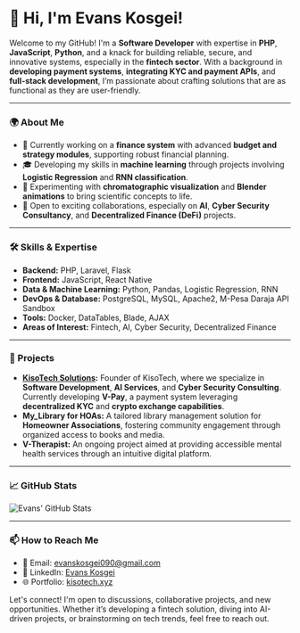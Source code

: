 # 👋 Hi, I'm Evans Kosgei!

Welcome to my GitHub! I'm a **Software Developer** with expertise in **PHP**, **JavaScript**, **Python**, and a knack for building reliable, secure, and innovative systems, especially in the **fintech sector**. With a background in **developing payment systems**, **integrating KYC and payment APIs**, and **full-stack development**, I’m passionate about crafting solutions that are as functional as they are user-friendly.

---

### 🌍 About Me
- 🔭 Currently working on a **finance system** with advanced **budget and strategy modules**, supporting robust financial planning.
- 🎓 Developing my skills in **machine learning** through projects involving **Logistic Regression** and **RNN classification**.
- 🧪 Experimenting with **chromatographic visualization** and **Blender animations** to bring scientific concepts to life.
- 🚀 Open to exciting collaborations, especially on **AI**, **Cyber Security Consultancy**, and **Decentralized Finance (DeFi)** projects.
  
---

### 🛠️ Skills & Expertise
- **Backend:** PHP, Laravel, Flask
- **Frontend:** JavaScript, React Native
- **Data & Machine Learning:** Python, Pandas, Logistic Regression, RNN
- **DevOps & Database:** PostgreSQL, MySQL, Apache2, M-Pesa Daraja API Sandbox
- **Tools:** Docker, DataTables, Blade, AJAX
- **Areas of Interest:** Fintech, AI, Cyber Security, Decentralized Finance

---

### 🌟 Projects
- **[KisoTech Solutions](https://kisotech.xyz):** Founder of KisoTech, where we specialize in **Software Development**, **AI Services**, and **Cyber Security Consulting**. Currently developing **V-Pay**, a payment system leveraging **decentralized KYC** and **crypto exchange capabilities**.
- **My_Library for HOAs:** A tailored library management solution for **Homeowner Associations**, fostering community engagement through organized access to books and media.
- **V-Therapist:** An ongoing project aimed at providing accessible mental health services through an intuitive digital platform.

---

### 📈 GitHub Stats
![Evans' GitHub Stats](https://github-readme-stats.vercel.app/api?username=EvansKosgei&show_icons=true&theme=radical)

---

### 📫 How to Reach Me
- 📧 Email: evanskosgei090@gmail.com
- 💼 LinkedIn: [Evans Kosgei](https://www.linkedin.com/in/evans-kosgei-kibiwott/)
- 🌐 Portfolio: [kisotech.xyz](https://kisotech.xyz)

Let's connect! I'm open to discussions, collaborative projects, and new opportunities. Whether it’s developing a fintech solution, diving into AI-driven projects, or brainstorming on tech trends, feel free to reach out.
